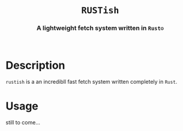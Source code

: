 <div align="center">

# `RUSTish`

<h3>
    A lightweight fetch system written in <code>Rust⚙️</code>
</h3>
<br>

</div>

# Description

`rustish` is a an incredibll fast fetch system written completely in `Rust`.


# Usage
still to come...